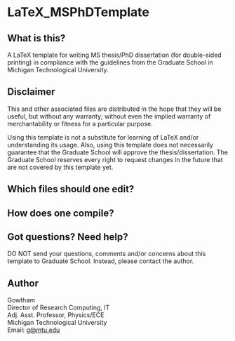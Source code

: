 LaTeX_MSPhDTemplate
================

What is this?
-------------------

A LaTeX template for writing MS thesis/PhD dissertation (for double-sided printing) in compliance with the guidelines from the Graduate School in Michigan Technological University.


Disclaimer
-------------------

This and other associated files are distributed in the hope that they will be useful, but without any warranty; without even the implied warranty of merchantability or fitness for a particular purpose.

Using this template is not a substitute for learning of LaTeX and/or understanding its usage. Also, using this template does not necessarily guarantee that the Graduate School will approve the thesis/dissertation. The Graduate School reserves every right to request changes in the future that are not covered by this template yet. 


Which files should one edit?
-------------------



How does one compile?
-------------------



Got questions? Need help?
-------------------

DO NOT send your questions, comments and/or concerns about this template to Graduate School. Instead, please contact the author.


Author
-------------------

Gowtham          
Director of Research Computing, IT             
Adj. Asst. Professor, Physics/ECE               
Michigan Technological University                 
Email: g@mtu.edu

